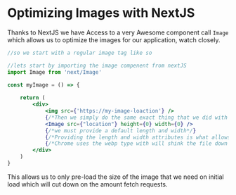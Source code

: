 # Optimizing Images with NextJS

Thanks to NextJS we have Access to a very Awesome component call `Image` which allows us to optimize the images for our application, watch closely.

```jsx
//so we start with a regular image tag like so

//lets start by importing the image compenent from nextJS
import Image from 'next/Image'

const myImage = () => {
    
    return (
    	<div>
        	<img src={'https://my-image-loaction'} />
            {/*Then we simply do the same exact thing that we did with our image tag only with the nextJS image Compoentn*/}
           	<Image src={"location"} height={0} width={0} />
            {/*we must provide a default length and width*/}
            {/*Providing the length and width attributes is what allows us to optimize the images*/}
            {/*Chrome uses the webp type with will shink the file down to the size provided so that we don't load in the whole file its self*/}
        </div>
    )
}
```

This allows us to only pre-load the size of the image that we need on initial load which will cut down on the amount fetch requests.

